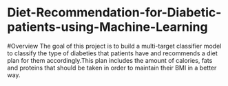 # Diet-Recommendation-for-Diabetic-patients-using-Machine-Learning

#Overview
The goal of this project is to build a multi-target classifier model to classify the type of diabeties that patients have and recommends a diet plan for them accordingly.This plan includes the amount of calories, fats and proteins that should be taken in order to maintain their BMI in a better way.

#
